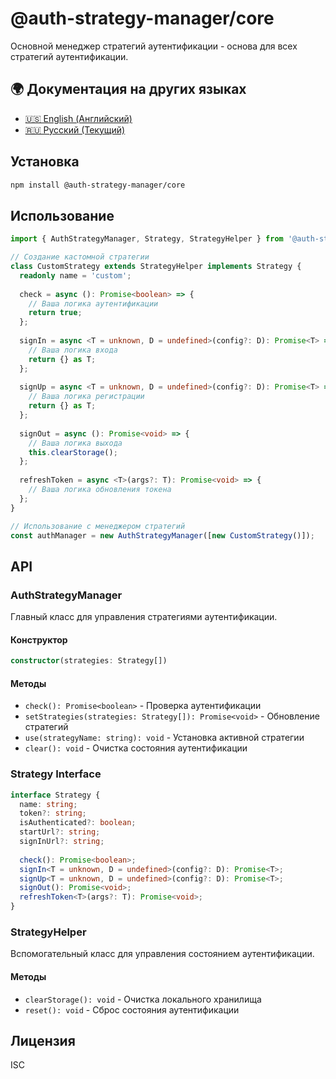 # @auth-strategy-manager/core

Основной менеджер стратегий аутентификации - основа для всех стратегий аутентификации.

## 🌍 Документация на других языках

- [🇺🇸 English (Английский)](README.md)
- [🇷🇺 Русский (Текущий)](README_RU.md)

## Установка

```bash
npm install @auth-strategy-manager/core
```

## Использование

```typescript
import { AuthStrategyManager, Strategy, StrategyHelper } from '@auth-strategy-manager/core';

// Создание кастомной стратегии
class CustomStrategy extends StrategyHelper implements Strategy {
  readonly name = 'custom';
  
  check = async (): Promise<boolean> => {
    // Ваша логика аутентификации
    return true;
  };
  
  signIn = async <T = unknown, D = undefined>(config?: D): Promise<T> => {
    // Ваша логика входа
    return {} as T;
  };
  
  signUp = async <T = unknown, D = undefined>(config?: D): Promise<T> => {
    // Ваша логика регистрации
    return {} as T;
  };
  
  signOut = async (): Promise<void> => {
    // Ваша логика выхода
    this.clearStorage();
  };
  
  refreshToken = async <T>(args?: T): Promise<void> => {
    // Ваша логика обновления токена
  };
}

// Использование с менеджером стратегий
const authManager = new AuthStrategyManager([new CustomStrategy()]);
```

## API

### AuthStrategyManager

Главный класс для управления стратегиями аутентификации.

#### Конструктор

```typescript
constructor(strategies: Strategy[])
```

#### Методы

- `check(): Promise<boolean>` - Проверка аутентификации
- `setStrategies(strategies: Strategy[]): Promise<void>` - Обновление стратегий
- `use(strategyName: string): void` - Установка активной стратегии
- `clear(): void` - Очистка состояния аутентификации

### Strategy Interface

```typescript
interface Strategy {
  name: string;
  token?: string;
  isAuthenticated?: boolean;
  startUrl?: string;
  signInUrl?: string;
  
  check(): Promise<boolean>;
  signIn<T = unknown, D = undefined>(config?: D): Promise<T>;
  signUp<T = unknown, D = undefined>(config?: D): Promise<T>;
  signOut(): Promise<void>;
  refreshToken<T>(args?: T): Promise<void>;
}
```

### StrategyHelper

Вспомогательный класс для управления состоянием аутентификации.

#### Методы

- `clearStorage(): void` - Очистка локального хранилища
- `reset(): void` - Сброс состояния аутентификации

## Лицензия

ISC 
